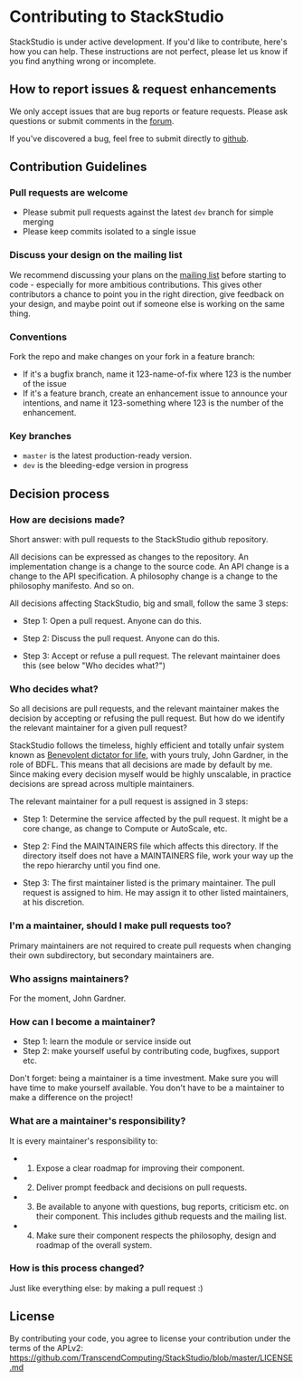 # Contributing to StackStudio

StackStudio is under active development.  If you'd like to contribute, here's how you can help.
These instructions are not perfect, please let us know if you find anything wrong or incomplete.


## How to report issues & request enhancements

We only accept issues that are bug reports or feature requests. Please ask questions or submit comments in the [forum](https://groups.google.com/d/forum/stackstudio).

If you've discovered a bug, feel free to submit directly to [github](https://github.com/TranscendComputing/stackstudio/issues).

## Contribution Guidelines

### Pull requests are welcome

- Please submit pull requests against the latest `dev` branch for simple merging
- Please keep commits isolated to a single issue

### Discuss your design on the mailing list

We recommend discussing your plans on the [mailing
list](https://groups.google.com/d/forum/stackstudio)
before starting to code - especially for more ambitious contributions.
This gives other contributors a chance to point you in the right
direction, give feedback on your design, and maybe point out if someone
else is working on the same thing.

### Conventions

Fork the repo and make changes on your fork in a feature branch:

- If it's a bugfix branch, name it 123-name-of-fix where 123 is the number of the
  issue
- If it's a feature branch, create an enhancement issue to announce your
  intentions, and name it 123-something where 123 is the number of the enhancement.

### Key branches

- `master` is the latest production-ready version.
- `dev` is the bleeding-edge version in progress

## Decision process

### How are decisions made?

Short answer: with pull requests to the StackStudio github repository.

All decisions can be expressed as changes to the repository. An implementation change is a change to the source code. An API change is a change to
the API specification. A philosophy change is a change to the philosophy manifesto. And so on.

All decisions affecting StackStudio, big and small, follow the same 3 steps:

* Step 1: Open a pull request. Anyone can do this.

* Step 2: Discuss the pull request. Anyone can do this.

* Step 3: Accept or refuse a pull request. The relevant maintainer does this (see below "Who decides what?")


### Who decides what?

So all decisions are pull requests, and the relevant maintainer makes the decision by accepting or refusing the pull request.
But how do we identify the relevant maintainer for a given pull request?

StackStudio follows the timeless, highly efficient and totally unfair system known as [Benevolent dictator for life](http://en.wikipedia.org/wiki/Benevolent_Dictator_for_Life),
with yours truly, John Gardner, in the role of BDFL.
This means that all decisions are made by default by me. Since making every decision myself would be highly unscalable, in practice decisions are spread across multiple maintainers.

The relevant maintainer for a pull request is assigned in 3 steps:

* Step 1: Determine the service affected by the pull request. It might be a core change, as change to Compute or AutoScale, etc.

* Step 2: Find the MAINTAINERS file which affects this directory. If the directory itself does not have a MAINTAINERS file, work your way up the the repo hierarchy until you find one.

* Step 3: The first maintainer listed is the primary maintainer. The pull request is assigned to him. He may assign it to other listed maintainers, at his discretion.


### I'm a maintainer, should I make pull requests too?

Primary maintainers are not required to create pull requests when changing their own subdirectory, but secondary maintainers are.

### Who assigns maintainers?

For the moment, John Gardner.

### How can I become a maintainer?

* Step 1: learn the module or service inside out
* Step 2: make yourself useful by contributing code, bugfixes, support etc.

<!--- * Step 3: volunteer on the irc channel (#StackStudio@freenode) --->

Don't forget: being a maintainer is a time investment. Make sure you will have time to make yourself available.
You don't have to be a maintainer to make a difference on the project!

### What are a maintainer's responsibility?

It is every maintainer's responsibility to:

* 1) Expose a clear roadmap for improving their component.
* 2) Deliver prompt feedback and decisions on pull requests.
* 3) Be available to anyone with questions, bug reports, criticism etc. on their component. This includes github requests and the mailing list.
* 4) Make sure their component respects the philosophy, design and roadmap of the overall system.

### How is this process changed?

Just like everything else: by making a pull request :)

## License

By contributing your code, you agree to license your contribution under the terms of the APLv2: https://github.com/TranscendComputing/StackStudio/blob/master/LICENSE.md
